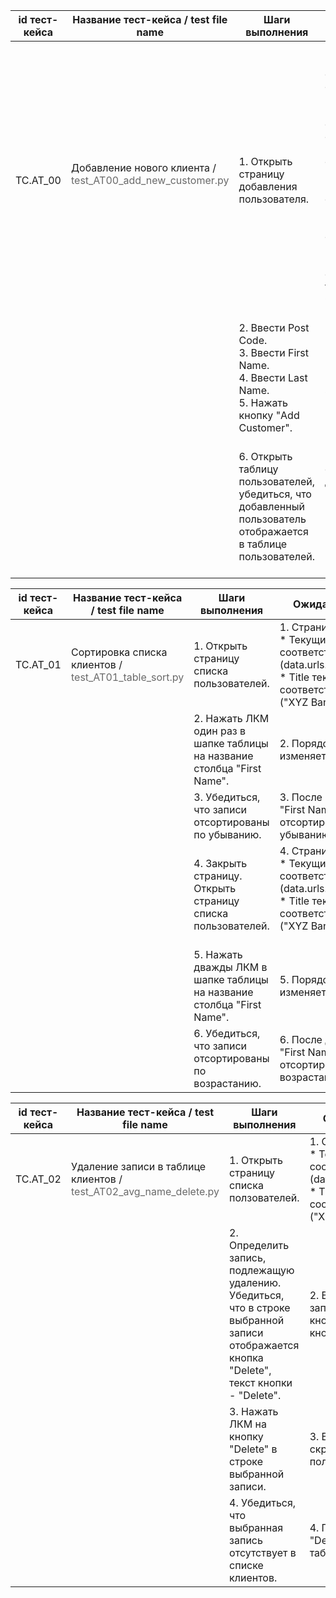| id тест-кейса | Название тест-кейса / test file name                                                                          | Шаги выполнения                                                                                                      | Ожидаемый результат                                                                                                                                                                                                                                                                                                                                                                                                                                              |
|---------------|---------------------------------------------------------------------------------------------------------------|----------------------------------------------------------------------------------------------------------------------|------------------------------------------------------------------------------------------------------------------------------------------------------------------------------------------------------------------------------------------------------------------------------------------------------------------------------------------------------------------------------------------------------------------------------------------------------------------|
| TC.AT_00      | Добавление нового клиента / <br /><span style="color:dimgray;">test_AT00_add_new_customer.py<br/><br/></span> | 1\. Открыть страницу добавления пользователя.                                                                        | 1\. Страница открывается: <br /> * Текущий URL соответствует ожидаемому (data.urls.ADD_CUSTOMER).<br /> * Title текущей страницы соответствует ожидаемому ("XYZ Bank").<br /> * Поле "First Name" отображает плэйсхолдер "First Name".<br /> * Поле "Last Name" отображает плэйсхолдер "Last Name".<br /> * Поле "Post Code" отображает плэйсхолдер "Post Code".<br/> * Кнопка "Add Customer" отображается на странице, текст кнопки - "Add Customer".<br/><br/> |
|               |                                                                                                               | 2\. Ввести Post Code.<br />3\. Ввести First Name. <br />4\. Ввести Last Name.<br />5\. Нажать кнопку "Add Customer". | 2\. После нажатия кнопки "Add Customer" появляется алерт "Customer added successfully with customer id :6"<br/><br/>                                                                                                                                                                                                                                                                                                                                             | 
|               |                                                                                                               | 6\. Открыть таблицу пользователей, убедиться, что добавленный пользователь отображается в таблице пользователей.     | 3\. В таблице пользователей отображается добавленный пользователь:<br/> * "First Name" совпадает с переданным.<br/> * "Last Name" совпадает с переданным.<br/> * "Post Code" совпадает с переданным.                                                                                                                                                                                                                                                             |


| id тест-кейса | Название тест-кейса / test file name                                                           | Шаги выполнения                                                           | Ожидаемый результат                                                                                                                                                                  |
|---------------|------------------------------------------------------------------------------------------------|---------------------------------------------------------------------------|--------------------------------------------------------------------------------------------------------------------------------------------------------------------------------------|
| TC.AT_01      | Сортировка списка клиентов / <br /><span style="color:dimgray;">test_AT01_table_sort.py</span> | 1\. Открыть страницу списка пользователей.                                | 1\. Страница открывается: <br /> * Текущий URL соответствует ожидаемому (data.urls.CUSTOMERS_LIST).<br /> * Title текущей страницы соответствует ожидаемому ("XYZ Bank").            | 
|               |                                                                                                | 2\. Нажать ЛКМ один раз в шапке таблицы на название столбца "First Name". | 2\. Порядок записей изменяется.                                                                                                                                                      |
|               |                                                                                                | 3\. Убедиться, что записи отсортированы по убыванию.                      | 3\. После нажатия ЛКМ на "First Name" записи отсортированы по убыванию.                                                                                                              |
|               |                                                                                                | 4\. Закрыть страницу. </br> Открыть страницу списка пользователей.        | 4\. Страница открывается: <br /> * Текущий URL соответствует ожидаемому (data.urls.CUSTOMERS_LIST).<br /> * Title текущей страницы соответствует ожидаемому ("XYZ Bank").<br /><br/> |
|               |                                                                                                | 5\. Нажать дважды ЛКМ в шапке таблицы на название столбца "First Name".   | 5\. Порядок записей изменяется.                                                                                                                                                      |
|               |                                                                                                | 6\. Убедиться, что записи отсортированы по возрастанию.                   | 6\. После двух кликов на "First Name" записи отсортированы по возрастанию.                                                                                                           |

| id тест-кейса | Название тест-кейса / test file name                                                                        | Шаги выполнения                                                                                                                             | Ожидаемый результат                                                                                                                                                       |
|---------------|-------------------------------------------------------------------------------------------------------------|---------------------------------------------------------------------------------------------------------------------------------------------|---------------------------------------------------------------------------------------------------------------------------------------------------------------------------|
| TC.AT_02      | Удаление записи в таблице клиентов / <br /><span style="color:dimgray;">test_AT02_avg_name_delete.py</span> | 1\. Открыть страницу списка ползователей.                                                                                                   | 1\. Страница открывается: <br /> * Текущий URL соответствует ожидаемому (data.urls.CUSTOMERS_LIST).<br /> * Title текущей страницы соответствует ожидаемому ("XYZ Bank"). |
|               |                                                                                                             | 2\. Определить запись, подлежащую удалению. Убедиться, что в строке выбранной записи отображается кнопка "Delete", текст кнопки - "Delete". | 2\. В строке выбранной записи отображается кнопка "Delete". Текст кнопки - "Delete".                                                                                      |
|               |                                                                                                             | 3\. Нажать ЛКМ на кнопку "Delete" в строке выбранной записи.                                                                                | 3\. Выбранная запись скрывается из спика пользователей.                                                                                                                   |
|               |                                                                                                             | 4\. Убедиться, что выбранная запись отсутствует в списке клиентов.                                                                          | 4\. После нажатия кнопки "Delete" выбранная запись в таблице не отображается.                                                                                             |